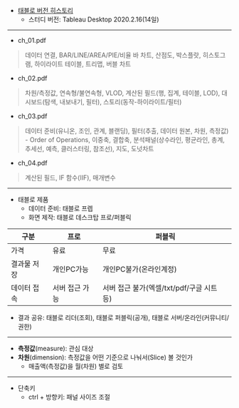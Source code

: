 * [태블로 버전 히스토리](https://www.tableau.com/ko-kr/products/all-features)  
  * 스터디 버전: Tableau Desktop 2020.2.16(14일)  
---
* ch_01.pdf
> 데이터 연결, BAR/LINE/AREA/PIE/비율 바 차트, 산점도, 박스플랏, 히스토그램, 하이라이트 테이블, 트리맵, 버블 차트   
* ch_02.pdf  
> 차원/측정값, 연속형/불연속형, VLOD, 계산된 필드(행, 집계, 테이블, LOD), 대시보드(탐색, 내보내기, 필터), 스토리(동작-하이라이트/필터)  
* ch_03.pdf  
> 데이터 준비(유니온, 조인, 관계, 블랜딩), 필터(추출, 데이터 원본, 차원, 측정값) - Order of Operations, 이중축, 결합축, 분석패널(상수라인, 평균라인, 총계, 추세선, 예측, 클러스터링, 참조선), 지도, 도넛차트  
* ch_04.pdf  
> 계산된 필드, IF 함수(IIF), 매개변수
---
* 태블로 제품  
  * 데이터 준비: 태블로 프렙   
  * 화면 제작: 태블로 데스크탑 프로/퍼블릭  

|구분|프로|퍼블릭| 
|---|---|---|
|가격|유료|무료|
|결과물 저장|개인PC가능|개인PC불가(온라인계정)|
|데이터 접속|서버 접근 가능|서버 접근 불가(엑셀/txt/pdf/구글 시트 등)|

  * 결과 공유: 태블로 리더(조회), 태블로 퍼블릭(공개), 태블로 서버/온라인(커뮤니티/권한)       
---
* **측정값**(measure): 관심 대상  
* **차원**(dimension): 측정값을 어떤 기준으로 나눠서(Slice) 볼 것인가   
  * 매출액(측정값)을 월(차원) 별로 검토  
---
* 단축키  
  * ctrl + 방향키: 패널 사이즈 조절    